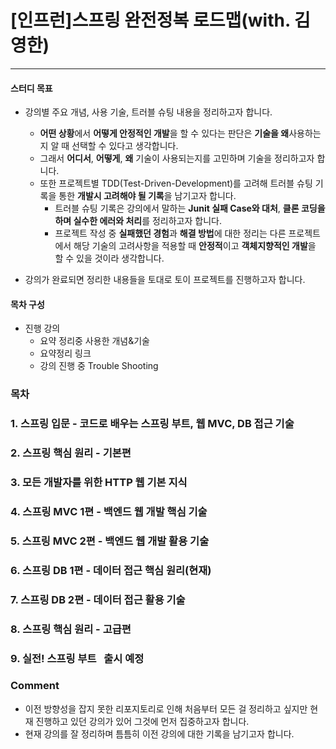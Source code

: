 # [인프런]스프링 완전정복 로드맵(with. 김영한)
---

#### 스터디 목표
* 강의별 주요 개념, 사용 기술, 트러블 슈팅 내용을 정리하고자 합니다.
	* **어떤 상황**에서 **어떻게 안정적인 개발**을 할 수 있다는 판단은 **기술을 왜**사용하는지 알 때 선택할 수 있다고 생각합니다.
	* 그래서 **어디서**, **어떻게**, **왜** 기술이 사용되는지를 고민하며 기술을 정리하고자 합니다.
	* 또한 프로젝트별 TDD(Test-Driven-Development)를 고려해 트러블 슈팅 기록을 통한 **개발시 고려해야 될 기록**을 남기고자 합니다.
		* 트러블 슈팅 기록은 강의에서 말하는 **Junit 실패 Case와 대처**, **클론 코딩을 하며 실수한 에러와 처리**를 정리하고자 합니다. 
		* 프로젝트 작성 중 **실패했던 경험**과 **해결 방법**에 대한 정리는 다른 프로젝트에서 해당 기술의 고려사항을 적용할 때 **안정적**이고 **객체지향적인 개발**을 할 수 있을 것이라 생각합니다. 
		
* 강의가 완료되면 정리한 내용들을 토대로 토이 프로젝트를 진행하고자 합니다.

#### 목차 구성
* 진행 강의
	* 요약 정리중 사용한 개념&기술
	* 요약정리 링크
	* 강의 진행 중 Trouble Shooting

### 목차 
### 1. 스프링 입문 - 코드로 배우는 스프링 부트, 웹 MVC, DB 접근 기술


### 2. 스프링 핵심 원리 - 기본편


### 3. 모든 개발자를 위한 HTTP 웹 기본 지식


### 4. 스프링 MVC 1편 - 백엔드 웹 개발 핵심 기술


### 5. 스프링 MVC 2편 - 백엔드 웹 개발 활용 기술


### 6. 스프링 DB 1편 - 데이터 접근 핵심 원리(현재)


### 7. 스프링 DB 2편 - 데이터 접근 활용 기술


### 8. 스프링 핵심 원리 - 고급편


### 9. 실전! 스프링 부트   출시 예정


### Comment
- 이전 방향성을 잡지 못한 리포지토리로 인해 처음부터 모든 걸 정리하고 싶지만 현재 진행하고 있던 강의가 있어 그것에 먼저 집중하고자 합니다.
- 현재 강의를 잘 정리하며 틈틈히 이전 강의에 대한 기록을 남기고자 합니다. 
